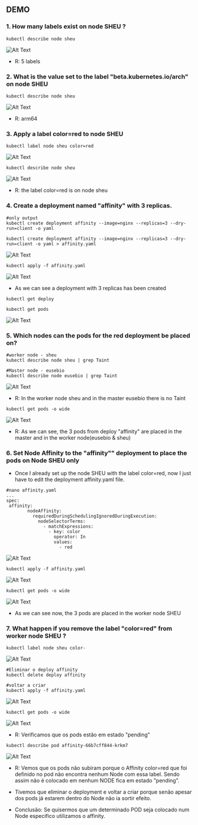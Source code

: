 ## DEMO

### 1. How many labels exist on node SHEU ?
```
kubectl describe node sheu
```
![Alt Text](/00-images/Scheduling/affinity.PNG)
- R: 5 labels

### 2. What is the value set to the label "beta.kubernetes.io/arch" on node SHEU
```
kubectl describe node sheu
```
![Alt Text](/00-images/Scheduling/affinity9.PNG)
- R: arm64


### 3. Apply a label color=red to node SHEU
```
kubectl label node sheu color=red
```
![Alt Text](/00-images/Scheduling/affinity1.PNG)

```
kubectl describe node sheu
```
![Alt Text](/00-images/Scheduling/affinity2.PNG)
- R: the label color=red is on node sheu

### 4. Create a deployment named "affinity" with 3 replicas.
```
#only output
kubectl create deployment affinity --image=nginx --replicas=3 --dry-run=client -o yaml

kubectl create deployment affinity --image=nginx --replicas=3 --dry-run=client -o yaml > affinity.yaml
```
![Alt Text](/00-images/Scheduling/affinity3.PNG)

```
kubectl apply -f affinity.yaml
```
![Alt Text](/00-images/Scheduling/affinity5.PNG)
- As we can see a deployment with 3 replicas has been created

```
kubectl get deploy

kubectl get pods
```
![Alt Text](/00-images/Scheduling/affinity10.PNG)

### 5. Which nodes can the pods for the red deployment be placed on?
```
#worker node - sheu
kubectl describe node sheu | grep Taint

#Master node - eusebio
kubectl describe node eusebio | grep Taint
```
![Alt Text](/00-images/Scheduling/affinity6.PNG)
- R: In the worker node sheu and in the master eusebio there is no Taint

```
kubectl get pods -o wide
```
![Alt Text](/00-images/Scheduling/affinity11.PNG)
- R: As we can see, the 3 pods from deploy "affinity" are placed in the master and in the worker node(eusebio & sheu)

### 6. Set Node Affinity to the "affinity"" deployment to place the pods on Node SHEU only

- Once I already set up the node SHEU with the label color=red, now I just have to edit the deployment affinity.yaml file.
```
#nano affinity.yaml 
...
spec:
 affinity:
        nodeAffinity:
          requiredDuringSchedulingIgnoredDuringExecution:
            nodeSelectorTerms:
              - matchExpressions:
                - key: color
                  operator: In
                  values:
                    - red
```
![Alt Text](/00-images/Scheduling/affinity7.PNG)

```
kubectl apply -f affinity.yaml
```
![Alt Text](/00-images/Scheduling/affinity12.PNG)

```
kubectl get pods -o wide
```
![Alt Text](/00-images/Scheduling/affinity13.PNG)
- As we can see now, the 3 pods are placed in the worker node SHEU

### 7. What happen if you remove the label "color=red" from worker node SHEU ?
```
kubectl label node sheu color-
```
![Alt Text](/00-images/Scheduling/affinity14.PNG)

```
#Eliminar o deploy affinity
kubectl delete deploy affinity

#voltar a criar
kubectl apply -f affinity.yaml
```
![Alt Text](/00-images/Scheduling/affinity15.PNG)

```
kubectl get pods -o wide
```
![Alt Text](/00-images/Scheduling/affinity16.PNG)
- R: Verificamos que os pods estão em estado "pending"

```
kubectl describe pod affinity-66b7cff844-krkm7
```
![Alt Text](/00-images/Scheduling/affinity17.PNG)
- R: Vemos que os pods não subiram porque o Affinity color=red que foi definido no pod não encontra nenhum Node com essa label. Sendo assim não é colocado em nenhum NODE fica em estado "pending".
- Tivemos que eliminar o deployment e voltar a criar porque senão apesar dos pods já estarem dentro do Node não ia sortir efeito.



- Conclusão: Se quisermos que um determinado POD seja colocado num Node especifico utilizamos o affinity.